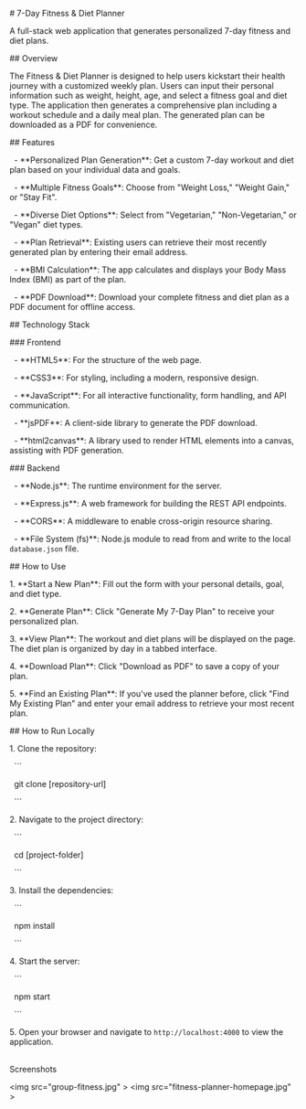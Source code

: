 \# 7-Day Fitness \& Diet Planner



A full-stack web application that generates personalized 7-day fitness and diet plans.



\## Overview



The Fitness \& Diet Planner is designed to help users kickstart their health journey with a customized weekly plan. Users can input their personal information such as weight, height, age, and select a fitness goal and diet type. The application then generates a comprehensive plan including a workout schedule and a daily meal plan. The generated plan can be downloaded as a PDF for convenience.



\## Features



&nbsp; - \*\*Personalized Plan Generation\*\*: Get a custom 7-day workout and diet plan based on your individual data and goals.

&nbsp; - \*\*Multiple Fitness Goals\*\*: Choose from "Weight Loss," "Weight Gain," or "Stay Fit".

&nbsp; - \*\*Diverse Diet Options\*\*: Select from "Vegetarian," "Non-Vegetarian," or "Vegan" diet types.

&nbsp; - \*\*Plan Retrieval\*\*: Existing users can retrieve their most recently generated plan by entering their email address.

&nbsp; - \*\*BMI Calculation\*\*: The app calculates and displays your Body Mass Index (BMI) as part of the plan.

&nbsp; - \*\*PDF Download\*\*: Download your complete fitness and diet plan as a PDF document for offline access.



\## Technology Stack



\### Frontend



&nbsp; - \*\*HTML5\*\*: For the structure of the web page.

&nbsp; - \*\*CSS3\*\*: For styling, including a modern, responsive design.

&nbsp; - \*\*JavaScript\*\*: For all interactive functionality, form handling, and API communication.

&nbsp; - \*\*jsPDF\*\*: A client-side library to generate the PDF download.

&nbsp; - \*\*html2canvas\*\*: A library used to render HTML elements into a canvas, assisting with PDF generation.



\### Backend



&nbsp; - \*\*Node.js\*\*: The runtime environment for the server.

&nbsp; - \*\*Express.js\*\*: A web framework for building the REST API endpoints.

&nbsp; - \*\*CORS\*\*: A middleware to enable cross-origin resource sharing.

&nbsp; - \*\*File System (fs)\*\*: Node.js module to read from and write to the local `database.json` file.



\## How to Use



1\.  \*\*Start a New Plan\*\*: Fill out the form with your personal details, goal, and diet type.

2\.  \*\*Generate Plan\*\*: Click "Generate My 7-Day Plan" to receive your personalized plan.

3\.  \*\*View Plan\*\*: The workout and diet plans will be displayed on the page. The diet plan is organized by day in a tabbed interface.

4\.  \*\*Download Plan\*\*: Click "Download as PDF" to save a copy of your plan.

5\.  \*\*Find an Existing Plan\*\*: If you've used the planner before, click "Find My Existing Plan" and enter your email address to retrieve your most recent plan.



\## How to Run Locally



1\.  Clone the repository:

&nbsp;   ```

&nbsp;   git clone \[repository-url]

&nbsp;   ```

2\.  Navigate to the project directory:

&nbsp;   ```

&nbsp;   cd \[project-folder]

&nbsp;   ```

3\.  Install the dependencies:

&nbsp;   ```

&nbsp;   npm install

&nbsp;   ```

4\.  Start the server:

&nbsp;   ```

&nbsp;   npm start

&nbsp;   ```

5\.  Open your browser and navigate to `http://localhost:4000` to view the application.



\
Screenshots


\<img src="group-fitness.jpg" \>
\<img src="fitness-planner-homepage.jpg" \>


